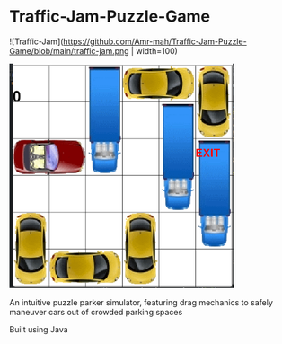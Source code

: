 # Traffic-Jam-Puzzle-Game
![Traffic-Jam](https://github.com/Amr-mah/Traffic-Jam-Puzzle-Game/blob/main/traffic-jam.png | width=100)

<img src="https://github.com/Amr-mah/Traffic-Jam-Puzzle-Game/blob/main/traffic-jam.png" width="400" height="400" />

An intuitive puzzle parker simulator, featuring drag mechanics to safely maneuver cars out of crowded parking spaces

Built using Java
